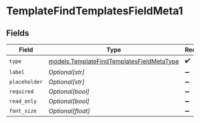 # TemplateFindTemplatesFieldMeta1


## Fields

| Field                                                                                        | Type                                                                                         | Required                                                                                     | Description                                                                                  |
| -------------------------------------------------------------------------------------------- | -------------------------------------------------------------------------------------------- | -------------------------------------------------------------------------------------------- | -------------------------------------------------------------------------------------------- |
| `type`                                                                                       | [models.TemplateFindTemplatesFieldMetaType](../models/templatefindtemplatesfieldmetatype.md) | :heavy_check_mark:                                                                           | N/A                                                                                          |
| `label`                                                                                      | *Optional[str]*                                                                              | :heavy_minus_sign:                                                                           | N/A                                                                                          |
| `placeholder`                                                                                | *Optional[str]*                                                                              | :heavy_minus_sign:                                                                           | N/A                                                                                          |
| `required`                                                                                   | *Optional[bool]*                                                                             | :heavy_minus_sign:                                                                           | N/A                                                                                          |
| `read_only`                                                                                  | *Optional[bool]*                                                                             | :heavy_minus_sign:                                                                           | N/A                                                                                          |
| `font_size`                                                                                  | *Optional[float]*                                                                            | :heavy_minus_sign:                                                                           | N/A                                                                                          |